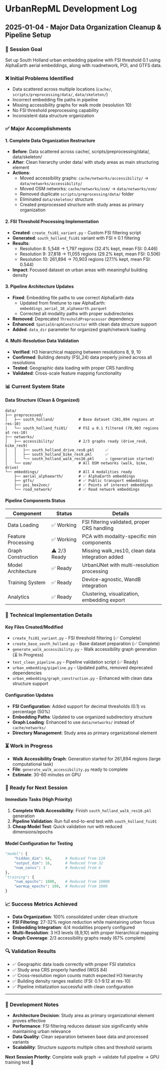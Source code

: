 # UrbanRepML Development Log

## 2025-01-04 - Major Data Organization Cleanup & Pipeline Setup

### 🎯 **Session Goal**
Set up South Holland urban embedding pipeline with FSI threshold 0.1 using AlphaEarth aerial embeddings, along with roadnetwork, POI, and GTFS data.

### ❌ **Initial Problems Identified**
- Data scattered across multiple locations (`cache/`, `scripts/preprocessing/data/`, `data/skeleton/`)
- Incorrect embedding file paths in pipeline
- Missing accessibility graphs for walk mode (resolution 10)
- No FSI threshold preprocessing capability
- Inconsistent data structure organization

### ✅ **Major Accomplishments**

#### 1. **Complete Data Organization Restructure**
- **Before**: Data scattered across cache/, scripts/preprocessing/data/, data/skeleton/
- **After**: Clean hierarchy under data/ with study areas as main structuring element
- **Actions**:
  - Moved accessibility graphs: `cache/networks/accessibility/` → `data/networks/accessibility/`
  - Moved OSM networks: `cache/networks/osm/` → `data/networks/osm/`
  - Removed duplicate `scripts/preprocessing/data/` folder
  - Eliminated `data/skeleton/` structure
  - Created preprocessed structure with study areas as primary organization

#### 2. **FSI Threshold Processing Implementation**
- **Created**: `create_fsi01_variant.py` - Custom FSI filtering script
- **Generated**: `south_holland_fsi01` variant with FSI ≥ 0.1 filtering
- **Results**:
  - Resolution 8: 5,548 → 1,797 regions (32.4% kept, mean FSI: 0.446)
  - Resolution 9: 37,818 → 11,055 regions (29.2% kept, mean FSI: 0.506)  
  - Resolution 10: 261,894 → 70,903 regions (27.1% kept, mean FSI: 0.544)
- **Impact**: Focused dataset on urban areas with meaningful building density

#### 3. **Pipeline Architecture Updates**
- **Fixed**: Embedding file paths to use correct AlphaEarth data
  - Updated from finetune to raw AlphaEarth: `embeddings_aerial_10_alphaearth.parquet`
  - Corrected all modality paths with proper subdirectories
- **Removed**: Deprecated `ThresholdPreprocessor` dependency
- **Enhanced**: `SpatialGraphConstructor` with clean data structure support
- **Added**: `data_dir` parameter for organized graph/network loading

#### 4. **Multi-Resolution Data Validation**
- **Verified**: H3 hierarchical mapping between resolutions 8, 9, 10
- **Confirmed**: Building density (FSI_24) data properly joined across all resolutions
- **Tested**: Geographic data loading with proper CRS handling
- **Validated**: Cross-scale feature mapping functionality

### 📊 **Current System State**

#### Data Structure (Clean & Organized)
```
data/
├── preprocessed/
│   ├── south_holland/           # Base dataset (261,894 regions at res-10)
│   └── south_holland_fsi01/     # FSI ≥ 0.1 filtered (70,903 regions at res-10)
├── networks/
│   ├── accessibility/           # 2/3 graphs ready (drive_res8, bike_res9)
│   │   ├── south_holland_drive_res8.pkl     ✅
│   │   ├── south_holland_bike_res9.pkl      ✅  
│   │   └── south_holland_walk_res10.pkl     ⚠️ (generation started)
│   └── osm/                     # All OSM networks (walk, bike, drive)
└── embeddings/                  # All 4 modalities ready
    ├── aerial_alphaearth/       # ✅ AlphaEarth embeddings
    ├── gtfs/                    # ✅ Public transport embeddings
    ├── poi_hex2vec/             # ✅ Points of interest embeddings
    └── road_network/            # ✅ Road network embeddings
```

#### Pipeline Components Status
| Component | Status | Details |
|-----------|--------|---------|
| Data Loading | ✅ Working | FSI filtering validated, proper CRS handling |
| Feature Processing | ✅ Working | PCA with modality-specific min components |
| Graph Construction | ⚠️ 2/3 Ready | Missing walk_res10, clean data integration added |
| Model Architecture | ✅ Ready | UrbanUNet with multi-resolution processing |
| Training System | ✅ Ready | Device-agnostic, WandB integration |
| Analytics | ✅ Ready | Clustering, visualization, embedding export |

### 🔧 **Technical Implementation Details**

#### Key Files Created/Modified
- `create_fsi01_variant.py` - FSI threshold filtering (✅ Complete)
- `create_base_south_holland.py` - Base dataset preparation (✅ Complete)
- `generate_walk_accessibility.py` - Walk accessibility graph generation (⏳ In Progress)
- `test_clean_pipeline.py` - Pipeline validation script (✅ Ready)
- `urban_embedding/pipeline.py` - Updated paths, removed deprecated dependencies
- `urban_embedding/graph_construction.py` - Enhanced with clean data structure support

#### Configuration Updates
- **FSI Configuration**: Added support for decimal thresholds (0.1) vs percentage (50%)
- **Embedding Paths**: Updated to use organized subdirectory structure
- **Graph Loading**: Enhanced to use `data/networks/` instead of `cache/networks/`
- **Directory Management**: Study area as primary organizational element

### ⏳ **Work in Progress**
- **Walk Accessibility Graph**: Generation started for 261,894 regions (large computational task)
- **File**: `generate_walk_accessibility.py` ready to complete
- **Estimate**: 30-60 minutes on GPU

### 🎯 **Ready for Next Session**

#### Immediate Tasks (High Priority)
1. **Complete Walk Accessibility**: Finish `south_holland_walk_res10.pkl` generation
2. **Pipeline Validation**: Run full end-to-end test with `south_holland_fsi01`
3. **Cheap Model Test**: Quick validation run with reduced dimensions/epochs

#### Model Configuration for Testing
```python
"model": {
    "hidden_dim": 64,      # Reduced from 128
    "output_dim": 16,      # Reduced from 32  
    "num_convs": 3         # Reduced from 6
},
"training": {
    "num_epochs": 1000,    # Reduced from 10000
    "warmup_epochs": 100,  # Reduced from 1000
}
```

### 📈 **Success Metrics Achieved**
- **Data Organization**: 100% consolidated under clean structure
- **FSI Filtering**: 27-32% region reduction while maintaining urban focus
- **Embedding Integration**: 4/4 modalities properly configured
- **Multi-Resolution**: 3 H3 levels (8,9,10) with proper hierarchical mapping
- **Graph Coverage**: 2/3 accessibility graphs ready (67% complete)

### 🔍 **Validation Results**
- ✅ Geographic data loads correctly with proper FSI statistics
- ✅ Study area CRS properly handled (WGS 84)
- ✅ Cross-resolution region counts match expected H3 hierarchy
- ✅ Building density ranges realistic (FSI: 0.1-9.12 at res-10)
- ✅ Pipeline initialization successful with clean configuration

---

### 📝 **Development Notes**
- **Architecture Decision**: Study area as primary organizational element proves effective
- **Performance**: FSI filtering reduces dataset size significantly while maintaining urban relevance
- **Data Quality**: Clean separation between base data and processed variants
- **Scalability**: Structure supports multiple cities and threshold variants

**Next Session Priority**: Complete walk graph → validate full pipeline → GPU training test 🚀